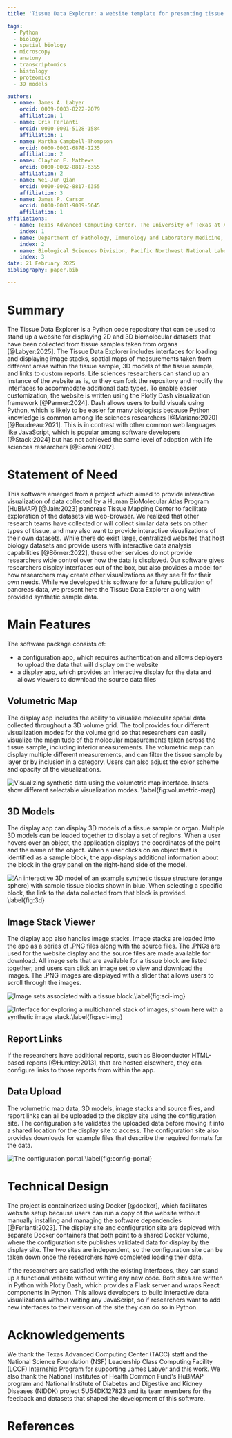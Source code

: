 ```yaml
---
title: 'Tissue Data Explorer: a website template for presenting tissue sample research findings'

tags:
  - Python
  - biology
  - spatial biology
  - microscopy
  - anatomy
  - transcriptomics
  - histology
  - proteomics
  - 3D models

authors:
  - name: James A. Labyer
    orcid: 0009-0003-8222-2079
    affiliation: 1
  - name: Erik Ferlanti
    orcid: 0000-0001-5128-1584
    affiliation: 1
  - name: Martha Campbell-Thompson
    orcid: 0000-0001-6878-1235
    affiliation: 2
  - name: Clayton E. Mathews
    orcid: 0000-0002-8817-6355
    affiliation: 2
  - name: Wei-Jun Qian
    orcid: 0000-0002-8817-6355
    affiliation: 3
  - name: James P. Carson
    orcid: 0000-0001-9009-5645
    affiliation: 1
affiliations:
  - name: Texas Advanced Computing Center, The University of Texas at Austin, Austin, TX
    index: 1
  - name: Department of Pathology, Immunology and Laboratory Medicine, University of Florida, Gainesville, FL
    index: 2
  - name: Biological Sciences Division, Pacific Northwest National Laboratory, Richland, WA
    index: 3
date: 21 February 2025
bibliography: paper.bib

---
```


# Summary

The Tissue Data Explorer is a Python code repository that can be used to stand up a website for displaying 2D and 3D biomolecular datasets that have been collected from tissue samples taken from organs [@Labyer:2025]. The Tissue Data Explorer includes interfaces for loading and displaying image stacks, spatial maps of measurements taken from different areas within the tissue sample, 3D models of the tissue sample, and links to custom reports. Life sciences researchers can stand up an instance of the website as is, or they can fork the repository and modify the interfaces to accommodate additional data types. To enable easier customization, the website is written using the Plotly Dash visualization framework [@Parmer:2024]. Dash allows users to build visuals using Python, which is likely to be easier for many biologists because Python knowledge is common among life sciences researchers [@Mariano:2020] [@Boudreau:2021]. This is in contrast with other common web languages like JavaScript, which is popular among software developers [@Stack:2024] but has not achieved the same level of adoption with life sciences researchers [@Sorani:2012].

# Statement of Need

This software emerged from a project which aimed to provide interactive visualization of data collected by a Human BioMolecular Atlas Program  (HuBMAP) [@Jain:2023] pancreas Tissue Mapping Center to facilitate exploration of the datasets via web-browser. We realized that other research teams have collected or will collect similar data sets on other types of tissue, and may also want to provide interactive visualizations of their own datasets. While there do exist large, centralized websites that host biology datasets and provide users with interactive data analysis capabilities [@Börner:2022], these other services do not provide researchers wide control over how the data is displayed. Our software gives researchers display interfaces out of the box, but also provides a model for how researchers may create other visualizations as they see fit for their own needs. While we developed this software for a future publication of pancreas data, we present here the Tissue Data Explorer along with provided synthetic sample data. 

# Main Features

The software package consists of:

- a configuration app, which requires authentication and allows deployers to upload the data that will display on the website
- a display app, which provides an interactive display for the data and allows viewers to download the source data files

## Volumetric Map
The display app includes the ability to visualize molecular spatial data collected throughout a 3D volume grid. The tool provides four different visualization modes for the volume grid so that researchers can easily visualize the magnitude of the molecular measurements taken across the tissue sample, including interior measurements. The volumetric map can display multiple different measurements, and can filter the tissue sample by layer or by inclusion in a category. Users can also adjust the color scheme and opacity of the visualizations.

![Visualizing synthetic data using the volumetric map interface. Insets show different selectable visualization modes. \label{fig:volumetric-map}](volumetric-map.png)

## 3D Models
The display app can display 3D models of a tissue sample or organ. Multiple 3D models can be loaded together to display a set of regions. When a user hovers over an object, the application displays the coordinates of the point and the name of the object. When a user clicks on an object that is identified as a sample block, the app displays additional information about the block in the gray panel on the right-hand side of the model.

![An interactive 3D model of an example synthetic tissue structure (orange sphere) with sample tissue blocks shown in blue. When selecting a specific block, the link to the data collected from that block is provided. \label{fig:3d}](3d.png)

## Image Stack Viewer
The display app also handles image stacks. Image stacks are loaded into the app as a series of .PNG files along with the source files. The .PNGs are used for the website display and the source files are made available for download. All image sets that are available for a tissue block are listed together, and users can click an image set to view and download the images. The .PNG images are displayed with a slider that allows users to scroll through the images.

![Image sets associated with a tissue block.\label{fig:sci-img}](imgs-list-short.png)

![Interface for exploring a multichannel stack of images, shown here with a synthetic image stack.\label{fig:sci-img}](sci-img.png)

## Report Links
If the researchers have additional reports, such as Bioconductor HTML-based reports [@Huntley:2013], that are hosted elsewhere, they can configure links to those reports from within the app.

## Data Upload
The volumetric map data, 3D models, image stacks and source files, and report links can all be uploaded to the display site using the configuration site. The configuration site validates the uploaded data before moving it into a shared location for the display site to access. The configuration site also provides downloads for example files that describe the required formats for the data.

![The configuration portal.\label{fig:config-portal}](config-portal.png)

# Technical Design

The project is containerized using Docker [@docker], which facilitates website setup because users can run a copy of the website without manually installing and managing the software dependencies [@Ferlanti:2023]. The display site and configuration site are deployed with separate Docker containers that both point to a shared Docker volume, where the configuration site publishes validated data for display by the display site. The two sites are independent, so the configuration site can be taken down once the researchers have completed loading their data.

If the researchers are satisfied with the existing interfaces, they can stand up a functional website without writing any new code. Both sites are written in Python with Plotly Dash, which provides a Flask server and wraps React components in Python. This allows developers to build interactive data visualizations without writing any JavaScript, so if researchers want to add new interfaces to their version of the site they can do so in Python.

# Acknowledgements

We thank the Texas Advanced Computing Center (TACC) staff and the National Science Foundation (NSF) Leadership Class Computing Facility (LCCF) Internship Program for supporting James Labyer and this work. We also thank the National Institutes of Health Common Fund's HuBMAP program and National Institute of Diabetes and Digestive and Kidney Diseases (NIDDK) project 5U54DK127823 and its team members for the feedback and datasets that shaped the development of this software.

# References
